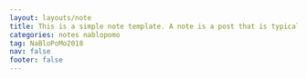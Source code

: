 ```yaml
---
layout: layouts/note
title: This is a simple note template. A note is a post that is typically short unstructured plain text, written & posted quickly, that has its own permalink page.
categories: notes nablopomo
tag: NaBloPoMo2018
nav: false
footer: false
---
```

